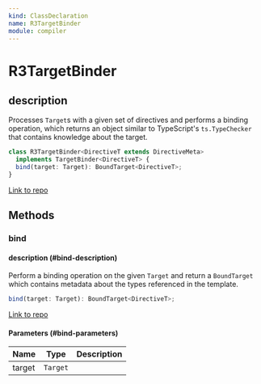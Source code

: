 ```yaml
---
kind: ClassDeclaration
name: R3TargetBinder
module: compiler
---
```


# R3TargetBinder

## description

Processes `Target`s with a given set of directives and performs a binding operation, which
returns an object similar to TypeScript's `ts.TypeChecker` that contains knowledge about the
target.

```ts
class R3TargetBinder<DirectiveT extends DirectiveMeta>
  implements TargetBinder<DirectiveT> {
  bind(target: Target): BoundTarget<DirectiveT>;
}
```

[Link to repo](https://github.com/timdeschryver/angular/blob/master/packages/compiler/src/render3/view/t2_binder.ts#L23-L54)

## Methods

### bind

#### description (#bind-description)

Perform a binding operation on the given `Target` and return a `BoundTarget` which contains
metadata about the types referenced in the template.

```ts
bind(target: Target): BoundTarget<DirectiveT>;
```

[Link to repo](https://github.com/timdeschryver/angular/blob/master/packages/compiler/src/render3/view/t2_binder.ts#L30-L53)

#### Parameters (#bind-parameters)

| Name   | Type     | Description |
| ------ | -------- | ----------- |
| target | `Target` |             |

